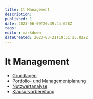 ```yaml
---
title: It Management
description: 
published: 1
date: 2023-06-09T20:39:44.628Z
tags: 
editor: markdown
dateCreated: 2023-03-21T19:31:25.822Z
---
```


# It Management

- [Grundlagen](/fom/semester-4/it-management/grundlagen.md)
- [Portfolio- und Managementplanung](/fom/semester-4/it-management/Portfolio_und_Investitionsplanung)
- [Nutzwertanalyse](/fom/semester-4/it-management/Nutzwertanalyse)
- [Klausurvorbereitung](/fom/semester-4/it-management/klausurvorbereitung.md)

